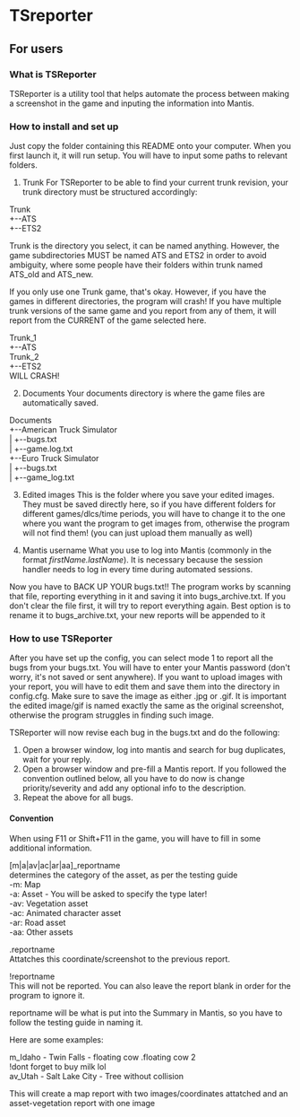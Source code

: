 # TSreporter

## For users

### What is TSReporter
TSReporter is a utility tool that helps automate the process between making a screenshot in the game and inputing the information into Mantis. 

### How to install and set up
Just copy the folder containing this README onto your computer. When you first launch it, it will run setup. You will have to input some paths to relevant folders.

1. Trunk
For TSReporter to be able to find your current trunk revision, your trunk directory must be structured accordingly:

Trunk  
+--ATS  
+--ETS2

Trunk is the directory you select, it can be named anything. However, the game subdirectories MUST be named ATS and ETS2 in order to avoid ambiguity, where some people have their folders within trunk named ATS_old and ATS_new.

If you only use one Trunk game, that's okay. However, if you have the games in different directories, the program will crash! If you have multiple trunk versions of the same game and you report from any of them, it will report from the CURRENT of the game selected here.

Trunk_1  
+--ATS  
Trunk_2  
+--ETS2  
WILL CRASH!

2. Documents
Your documents directory is where the game files are automatically saved. 

Documents  
+--American Truck Simulator  
|	+--bugs.txt  
|	+--game.log.txt  
+--Euro Truck Simulator  
|	+--bugs.txt  
|	+--game_log.txt

3. Edited images
This is the folder where you save your edited images. They must be saved directly here, so if you have different folders for different games/dlcs/time periods, you will have to change it to the one where you want the program to get images from, otherwise the program will not find them! (you can just upload them manually as well)

4. Mantis username
What you use to log into Mantis (commonly in the format *firstName.lastName*). It is necessary because the session handler needs to log in every time during automated sessions.

Now you have to BACK UP YOUR bugs.txt!! The program works by scanning that file, reporting everything in it and saving it into bugs_archive.txt. If you don't clear the file first, it will try to report everything again. Best option is to rename it to bugs_archive.txt, your new reports will be appended to it


### How to use TSReporter
After you have set up the config, you can select mode 1 to report all the bugs from your bugs.txt. You will have to enter your Mantis password (don't worry, it's not saved or sent anywhere). If you want to  upload images with your report, you will have to edit them and save them into the directory in config.cfg. Make sure to save the image as either .jpg or .gif. It is important the edited image/gif is named exactly the same as the original screenshot, otherwise the program struggles in finding such image.

TSReporter will now revise each bug in the bugs.txt and do the following:
1. Open a browser window, log into mantis and search for bug duplicates, wait for your reply.
2. Open a browser window and pre-fill a Mantis report. If you followed the convention outlined below, all you have to do now is change priority/severity and add any optional info to the description.
3. Repeat the above for all bugs.

#### Convention
When using F11 or Shift+F11 in the game, you will have to fill in some additional information. 

[m|a|av|ac|ar|aa]\_reportname  
determines the category of the asset, as per the testing guide  
-m: Map  
-a: Asset - You will be asked to specify the type later!  
-av: Vegetation asset  
-ac: Animated character asset  
-ar: Road asset  
-aa: Other assets

.reportname  
Attatches this coordinate/screenshot to the previous report. 

!reportname  
This will not be reported. You can also leave the report blank in order for the program to ignore it.

reportname will be what is put into the Summary in Mantis, so you have to follow the testing guide in naming it.

Here are some examples:

m_Idaho - Twin Falls - floating cow 
.floating cow 2  
!dont forget to buy milk lol   
av_Utah - Salt Lake City - Tree without collision

This will create a map report with two images/coordinates attatched and an asset-vegetation report with one image

